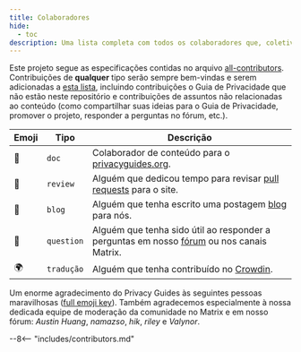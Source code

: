 ```yaml
---
title: Colaboradores
hide:
  - toc
description: Uma lista completa com todos os colaboradores que, coletivamente, tiveram impacto no projeto Guia de Privacidade.
---
```


<!-- Do NOT manually edit this file, please add yourself to the .all-contributorsrc file instead. See our GitHub Issues for more details -->

Este projeto segue as especificações contidas no arquivo [all-contributors](https://github.com/all-contributors/all-contributors). Contribuições de **qualquer** tipo serão sempre bem-vindas e serem adicionadas a [esta lista](https://github.com/privacyguides/privacyguides.org/blob/main/.all-contributorsrc), incluindo contribuições o Guia de Privacidade que não estão neste repositório e contribuições de assuntos não relacionadas ao conteúdo (como compartilhar suas ideias para o Guia de Privacidade, promover o projeto, responder a perguntas no fórum, etc.).

| Emoji | Tipo       | Descrição                                                                                                                                     |
| ----- | ---------- | --------------------------------------------------------------------------------------------------------------------------------------------- |
| 📖    | `doc`      | Colaborador de conteúdo para o [privacyguides.org](https://www.privacyguides.org/en).                         |
| 👀    | `review`   | Alguém que dedicou tempo para revisar [pull requests](https://github.com/privacyguides/privacyguides.org/pulls) para o site.  |
| 📝    | `blog`     | Alguém que tenha escrito uma postagem [blog](https://blog.privacyguides.org) para nós.                                        |
| 💬    | `question` | Alguém que tenha sido útil ao responder a perguntas em nosso [fórum](https://discuss.privacyguides.net) ou nos canais Matrix. |
| 🌍    | `tradução` | Alguém que tenha contribuído no [Crowdin](https://crowdin.com/project/privacyguides).                                         |

Um enorme agradecimento do Privacy Guides às seguintes pessoas maravilhosas ([full emoji key](https://allcontributors.org/docs/en/emoji-key)). Também agradecemos especialmente à nossa dedicada equipe de moderação da comunidade no Matrix e em nosso fórum: _Austin Huang_, _namazso_, _hik_, _riley_ e _Valynor_.

\--8<-- "includes/contributors.md"

